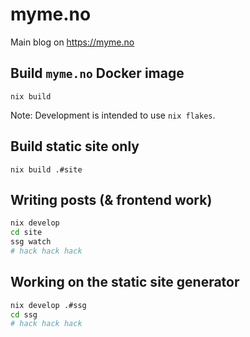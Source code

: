 # myme.no

Main blog on https://myme.no

## Build `myme.no` Docker image

`nix build`

Note: Development is intended to use `nix flakes`.

## Build static site only

`nix build .#site`

## Writing posts (& frontend work)

```sh
nix develop
cd site
ssg watch
# hack hack hack
```

## Working on the static site generator

```sh
nix develop .#ssg
cd ssg
# hack hack hack
```

